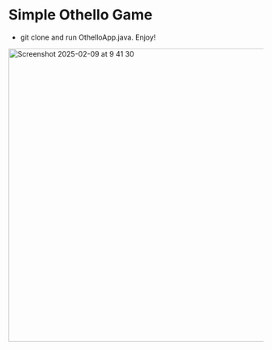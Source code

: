# Simple Othello Game 
- git clone and run OthelloApp.java. Enjoy!

<img width="580" alt="Screenshot 2025-02-09 at 9 41 30" src="https://github.com/user-attachments/assets/c895c7a0-deb2-4219-acc3-00f0ac54733a" />

